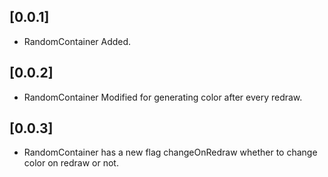 ## [0.0.1] 

* RandomContainer Added.

## [0.0.2] 

* RandomContainer Modified for generating color after every redraw.

## [0.0.3] 

* RandomContainer has a new flag changeOnRedraw whether to change color on redraw or not.